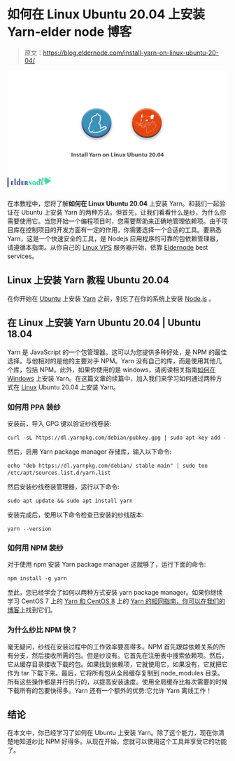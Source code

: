 # 如何在 Linux Ubuntu 20.04 上安装 Yarn-elder node 博客

> 原文：<https://blog.eldernode.com/install-yarn-on-linux-ubuntu-20-04/>

![How to Install Yarn on Linux Ubuntu 20.04](img/454c3e4f9d8aac38b45e18b2f07bbeb9.png)

在本教程中，您将了解**如何在 Linux Ubuntu 20.04** 上安装 Yarn。和我们一起验证在 Ubuntu 上安装 Yarn 的两种方法。但首先，让我们看看什么是纱，为什么你需要使用它。当您开始一个编程项目时，您需要帮助来正确地管理依赖项。由于项目库在控制项目的开发方面有一定的作用，你需要选择一个合适的工具。要熟悉 Yarn，这是一个快速安全的工具，是 Nodejs 应用程序的可靠的包依赖管理器，请遵循本指南。从你自己的 [Linux VPS](https://eldernode.com/linux-vps/) 服务器开始，依靠 [Eldernode](https://eldernode.com/) best services。

## **Linux 上安装 Yarn 教程 Ubuntu 20.04**

在你开始在 [Ubuntu](https://blog.eldernode.com/tag/ubuntu/) 上安装 [Yarn](https://yarnpkg.com/) 之前，别忘了在你的系统上安装 [Node.js](https://blog.eldernode.com/install-and-config-node-js-on-ubuntu-20-04/) 。

## **在 Linux 上安装 Yarn Ubuntu 20.04 | Ubuntu 18.04**

Yarn 是 JavaScript 的一个包管理器。这可以为您提供多种好处，是 NPM 的最佳选择。与他相对的是他的主要对手 NPM。Yarn 没有自己的库，而是使用其他几个库，包括 NPM。此外，如果你使用的是 windows，请阅读相关指南[如何在 Windows](https://blog.eldernode.com/install-yarn-on-windows/) 上安装 Yarn。在这篇文章的续篇中，加入我们来学习如何通过两种方式在 [Linux](https://blog.eldernode.com/tag/linux/) Ubuntu 20.04 上安装 Yarn。

### **如何用 PPA** 装纱 

安装前，导入 GPG 键以验证纱线卷装:

```
curl -sL https://dl.yarnpkg.com/debian/pubkey.gpg | sudo apt-key add - 
```

然后，启用 Yarn package manager 存储库，输入以下命令:

```
echo "deb https://dl.yarnpkg.com/debian/ stable main" | sudo tee /etc/apt/sources.list.d/yarn.list 
```

然后安装纱线卷装管理器，运行以下命令:

```
sudo apt update && sudo apt install yarn 
```

安装完成后，使用以下命令检查已安装的纱线版本:

```
yarn --version 
```

### **如何用 NPM** 装纱 

对于使用 npm 安装 Yarn package manager 这就够了，运行下面的命令:

```
npm install -g yarn 
```

至此，您已经学会了如何以两种方式安装 yarn package manager。如果你继续学习 CentOS 7 上的 [Yarn 和 CentOS 8](https://blog.eldernode.com/install-yarn-centos-7/) 上的 [Yarn 的相同指南，你可以在我们的](https://blog.eldernode.com/install-yarn-centos-8/)[博客](https://blog.eldernode.com/)上找到它们。

### **为什么纱比 NPM 快？**

毫无疑问，纱线在安装过程中的工作效率要高得多。NPM 首先跟踪依赖关系的所有分支，然后接收所需的包。但是纱没有。它首先在注册表中搜索依赖项。然后，它从缓存目录接收下载的包。如果找到依赖项，它就使用它，如果没有，它就把它作为 tar 下载下来。最后，它将所有包从全局缓存复制到 node_modules 目录。所有这些操作都是并行执行的，以提高安装速度。使用全局缓存比每次需要的时候下载所有的包要快得多。Yarn 还有一个额外的优势:它允许 Yarn 离线工作！

## 结论

在本文中，你已经学习了如何在 Ubuntu 上安装 Yarn。除了这个能力，现在你清楚地知道纱比 NPM 好得多。从现在开始，您就可以使用这个工具并享受它的功能了。